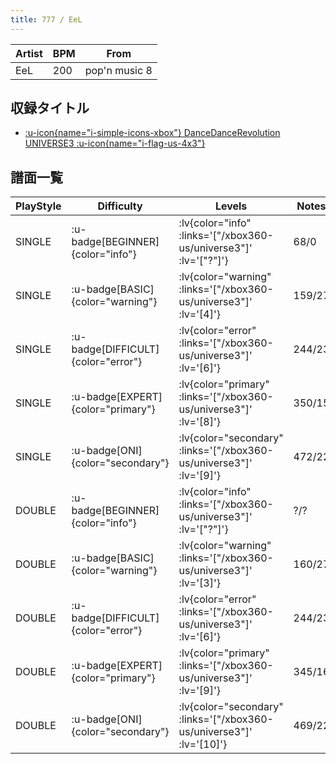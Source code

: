 ```yaml
---
title: 777 / EeL
---
```


|Artist|BPM|From|
|------|---|----|
|EeL|200|pop'n music 8|

## 収録タイトル

- [ :u-icon{name="i-simple-icons-xbox"} DanceDanceRevolution UNIVERSE3 :u-icon{name="i-flag-us-4x3"} ](/xbox360-us/universe3)

## 譜面一覧

|PlayStyle|Difficulty|Levels|Notes|Movie|
|---------|----------|------|-----|-----|
|SINGLE| :u-badge[BEGINNER]{color="info"} | :lv{color="info" :links='["/xbox360-us/universe3"]' :lv='["?"]'} |68/0||
|SINGLE| :u-badge[BASIC]{color="warning"} | :lv{color="warning" :links='["/xbox360-us/universe3"]' :lv='[4]'} |159/27||
|SINGLE| :u-badge[DIFFICULT]{color="error"} | :lv{color="error" :links='["/xbox360-us/universe3"]' :lv='[6]'} |244/23||
|SINGLE| :u-badge[EXPERT]{color="primary"} | :lv{color="primary" :links='["/xbox360-us/universe3"]' :lv='[8]'} |350/15||
|SINGLE| :u-badge[ONI]{color="secondary"} | :lv{color="secondary" :links='["/xbox360-us/universe3"]' :lv='[9]'} |472/22||
|DOUBLE| :u-badge[BEGINNER]{color="info"} | :lv{color="info" :links='["/xbox360-us/universe3"]' :lv='["?"]'} |?/?||
|DOUBLE| :u-badge[BASIC]{color="warning"} | :lv{color="warning" :links='["/xbox360-us/universe3"]' :lv='[3]'} |160/27||
|DOUBLE| :u-badge[DIFFICULT]{color="error"} | :lv{color="error" :links='["/xbox360-us/universe3"]' :lv='[6]'} |244/23||
|DOUBLE| :u-badge[EXPERT]{color="primary"} | :lv{color="primary" :links='["/xbox360-us/universe3"]' :lv='[9]'} |345/16||
|DOUBLE| :u-badge[ONI]{color="secondary"} | :lv{color="secondary" :links='["/xbox360-us/universe3"]' :lv='[10]'} |469/22||
